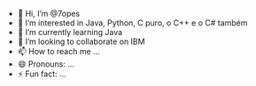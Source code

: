 - 👋 Hi, I’m @7opes
- 👀 I’m interested in Java, Python, C puro, o C++ e o C# também
- 🌱 I’m currently learning Java
- 💞️ I’m looking to collaborate on IBM
- 📫 How to reach me ...
- 😄 Pronouns: ...
- ⚡ Fun fact: ...

<!---
7opes/7opes is a ✨ special ✨ repository because its `README.md` (this file) appears on your GitHub profile.
You can click the Preview link to take a look at your changes.
--->
